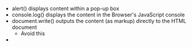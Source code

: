 - alert() displays content within a pop-up box
- console.log() displays the content in the Browser's JavaScript console
- document.write() outputs the content (as markup) directly to the HTML document
	- Avoid this
- 